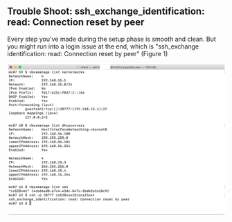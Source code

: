 ## Trouble Shoot: ssh_exchange_identification: read: Connection reset by peer

Every step you've made during the setup phase is smooth and clean. But you might run into a login issue at the end, which is "ssh_exchange identification: read: Connection reset by peer" (Figure 1)
<table>
<img align = "left" width = "750" src = "images/1.png"> 
</table>
